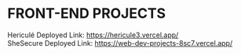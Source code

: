 # FRONT-END PROJECTS
Hericulé Deployed Link: https://hericule3.vercel.app/ <br>
SheSecure Deployed Link: https://web-dev-projects-8sc7.vercel.app/ 

